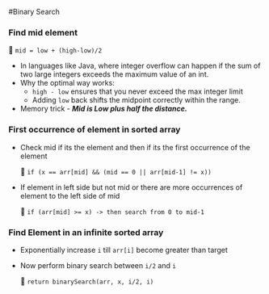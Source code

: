 #Binary Search

### **Find mid element**
🔹 ```mid = low + (high-low)/2```
- In languages like Java, where integer overflow can happen if the sum of two large integers exceeds the maximum value of an int.
- Why the optimal way works:
  - ```high - low``` ensures that you never exceed the max integer limit
  - Adding ```low``` back shifts the midpoint correctly within the range.
- Memory trick - ***Mid is Low plus half the distance.***

### **First occurrence of element in sorted array**
- Check mid if its the element and then if its the first occurrence of the element 

  🔹 ```if (x == arr[mid] && (mid == 0 || arr[mid-1] != x))```
- If element in left side but not mid or there are more occurrences of element to the left side of mid
    
  🔹 ```if (arr[mid] >= x) -> then search from 0 to mid-1```

### **Find Element in an infinite sorted array**
- Exponentially increase `i` till `arr[i]` become greater than target

- Now perform binary search between `i/2` and `i`

  🔹 ```return binarySearch(arr, x, i/2, i)```
